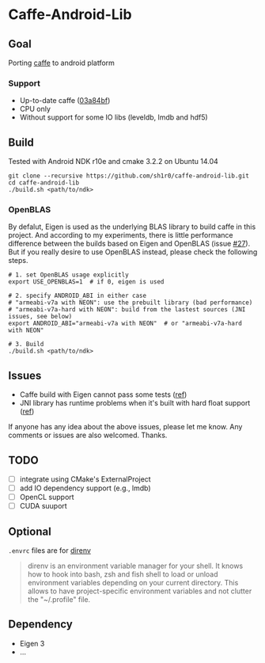 Caffe-Android-Lib
===============
## Goal
Porting [caffe](https://github.com/BVLC/caffe) to android platform

### Support
* Up-to-date caffe ([03a84bf](https://github.com/BVLC/caffe/commit/03a84bf464dd47bcec9ac943f0229a758c627f05))
* CPU only
* Without support for some IO libs (leveldb, lmdb and hdf5)

## Build
Tested with Android NDK r10e and cmake 3.2.2 on Ubuntu 14.04

```shell
git clone --recursive https://github.com/sh1r0/caffe-android-lib.git
cd caffe-android-lib
./build.sh <path/to/ndk>
```

### OpenBLAS
By defalut, Eigen is used as the underlying BLAS library to build caffe in this project.
And according to my experiments, there is little performance difference between the builds based on Eigen and OpenBLAS (issue [#27](https://github.com/sh1r0/caffe-android-lib/issues/27)).
But if you really desire to use OpenBLAS instead, please check the following steps.

```shell
# 1. set OpenBLAS usage explicitly
export USE_OPENBLAS=1  # if 0, eigen is used

# 2. specify ANDROID_ABI in either case
# "armeabi-v7a with NEON": use the prebuilt library (bad performance)
# "armeabi-v7a-hard with NEON": build from the lastest sources (JNI issues, see below)
export ANDROID_ABI="armeabi-v7a with NEON"  # or "armeabi-v7a-hard with NEON"

# 3. Build
./build.sh <path/to/ndk>
```

## Issues
- Caffe build with Eigen cannot pass some tests ([ref](https://github.com/BVLC/caffe/pull/2619#issuecomment-113224948))
- JNI library has runtime problems when it's built with hard float support ([ref](https://groups.google.com/forum/#!msg/android-ndk/NbUq9FDDZOo/TJJsAS6nM7wJ))

If anyone has any idea about the above issues, please let me know.
Any comments or issues are also welcomed.
Thanks.

## TODO
- [ ] integrate using CMake's ExternalProject
- [ ] add IO dependency support (e.g., lmdb)
- [ ] OpenCL support
- [ ] CUDA suuport

## Optional
`.envrc` files are for [direnv](http://direnv.net/)
> direnv is an environment variable manager for your shell. It knows how to hook into bash, zsh and fish shell to load or unload environment variables depending on your current directory. This allows to have project-specific environment variables and not clutter the "~/.profile" file.

## Dependency
* Eigen 3
* ...
